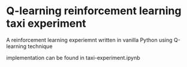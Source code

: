 # Q-learning reinforcement learning taxi experiment
A reinforcement learning experiemnt written in vanilla Python using Q-learning technique

implementation can be found in taxi-experiment.ipynb
